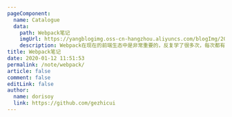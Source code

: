 ```yaml
---
pageComponent:
  name: Catalogue
  data:
    path: Webpack笔记
    imgUrl: https://yangblogimg.oss-cn-hangzhou.aliyuncs.com/blogImg/20220516171516.png
    description: Webpack在现在的前端生态中是非常重要的，反复学了很多次，每次都有心的感悟，在写完下面的学习笔记后，我又发现了一个宝藏文章：<a href='https://segmentfault.com/a/1190000019184416' target='_blank'>webpack4.29.x成神之路</a>，受益匪浅，打算后面基于这个文章里所写的东西再把笔记写的完整深入点
title: Webpack笔记
date: 2020-01-12 11:51:53
permalink: /note/webpack/
article: false
comment: false
editLink: false
author:
  name: dorisoy
  link: https://github.com/gezhicui
---
```

